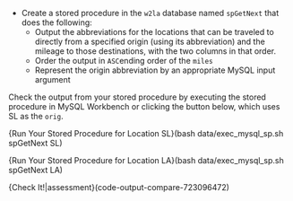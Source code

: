 - Create a stored procedure in the <code>w2la</code> database named <code>spGetNext</code> that does the following:
  - Output the abbreviations for the locations that can be traveled to directly from a specified origin (using its abbreviation) and the mileage to those destinations, with the two columns in that order.
  - Order the output in <code>ASC</code>ending order of the <code>miles</code>
  - Represent the origin abbreviation by an appropriate MySQL input argument

Check the output from your stored procedure by executing the stored procedure in MySQL Workbench or clicking the button below, which uses SL as the <code>orig</code>.

{Run Your Stored Procedure for Location SL}(bash data/exec_mysql_sp.sh spGetNext SL)   

{Run Your Stored Procedure for Location LA}(bash data/exec_mysql_sp.sh spGetNext LA)   

{Check It!|assessment}(code-output-compare-723096472)
